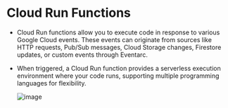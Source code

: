 # Cloud Run Functions

- Cloud Run functions allow you to execute code in response to various Google Cloud events. These events can originate from sources like HTTP requests, Pub/Sub messages, Cloud Storage changes, Firestore updates, or custom events through Eventarc.
- When triggered, a Cloud Run function provides a serverless execution environment where your code runs, supporting multiple programming languages for flexibility.

  ![image](https://github.com/user-attachments/assets/a986f985-c895-49f8-b307-08139ce84985)
